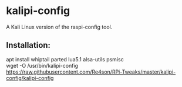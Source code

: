 # kalipi-config
  
A Kali Linux version of the raspi-config tool.

## Installation:
apt install whiptail parted lua5.1 alsa-utils psmisc  
wget -O /usr/bin/kalipi-config https://raw.githubusercontent.com/Re4son/RPi-Tweaks/master/kalipi-config/kalipi-config

